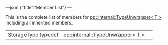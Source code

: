 —json {“title”:“Member List”} —

This is the complete list of members for <a href="/docs/native-client/pepper_beta/cpp/structpp_1_1internal_1_1_type_unwrapper/" class="el">pp::internal::TypeUnwrapper&lt; T &gt;</a>, including all inherited members.

<table><tbody><tr class="odd"><td><a href="/docs/native-client/pepper_beta/cpp/structpp_1_1internal_1_1_type_unwrapper#a9ee845648d1361a028a2c34a53306808" class="el">StorageType</a> typedef</td><td><a href="/docs/native-client/pepper_beta/cpp/structpp_1_1internal_1_1_type_unwrapper/" class="el">pp::internal::TypeUnwrapper&lt; T &gt;</a></td><td></td></tr></tbody></table>
